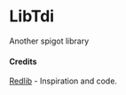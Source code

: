 # LibTdi
 Another spigot library

#### Credits
[Redlib](https://github.com/Redempt/RedLib) - Inspiration and code. 
